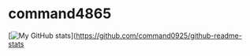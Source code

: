 # command4865

[![My GitHub stats](https://githubreadmestats.vercel.app/api?username=ommand0925)](https://github.com/command0925/github-readme-stats
